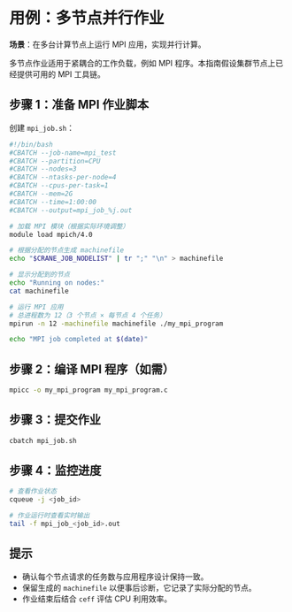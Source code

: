 # 用例：多节点并行作业

**场景**：在多台计算节点上运行 MPI 应用，实现并行计算。

多节点作业适用于紧耦合的工作负载，例如 MPI 程序。本指南假设集群节点上已经提供可用的 MPI 工具链。

## 步骤 1：准备 MPI 作业脚本

创建 `mpi_job.sh`：

```bash
#!/bin/bash
#CBATCH --job-name=mpi_test
#CBATCH --partition=CPU
#CBATCH --nodes=3
#CBATCH --ntasks-per-node=4
#CBATCH --cpus-per-task=1
#CBATCH --mem=2G
#CBATCH --time=1:00:00
#CBATCH --output=mpi_job_%j.out

# 加载 MPI 模块（根据实际环境调整）
module load mpich/4.0

# 根据分配的节点生成 machinefile
echo "$CRANE_JOB_NODELIST" | tr ";" "\n" > machinefile

# 显示分配到的节点
echo "Running on nodes:"
cat machinefile

# 运行 MPI 应用
# 总进程数为 12（3 个节点 × 每节点 4 个任务）
mpirun -n 12 -machinefile machinefile ./my_mpi_program

echo "MPI job completed at $(date)"
```

## 步骤 2：编译 MPI 程序（如需）

```bash
mpicc -o my_mpi_program my_mpi_program.c
```

## 步骤 3：提交作业

```bash
cbatch mpi_job.sh
```

## 步骤 4：监控进度

```bash
# 查看作业状态
cqueue -j <job_id>

# 作业运行时查看实时输出
tail -f mpi_job_<job_id>.out
```

## 提示

- 确认每个节点请求的任务数与应用程序设计保持一致。
- 保留生成的 `machinefile` 以便事后诊断，它记录了实际分配的节点。
- 作业结束后结合 `ceff` 评估 CPU 利用效率。
